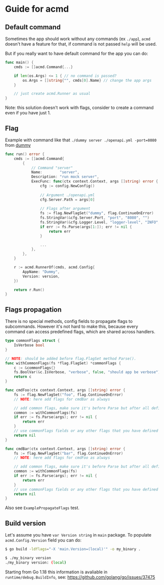 # Guide for acmd

## Default command

Sometimes the app should work without any commands (ex `./app`), `acmd` doesn't have a feature for that, if command is not passed `help` will be used.

But if you really want to have default command for the app you can do:

```go
func main() {
	cmds := []acmd.Command{...}

	if len(os.Args) <= 1 { // no command is passed?
	    os.Args = []string{"", cmds[0].Name} // change the app args
	}

	// just create acmd.Runner as usual
}
```

Note: this solution doesn't work with flags, consider to create a command even if you have just 1.

## Flag

Example with command like that `./dummy server ./openapi.yml -port=8080` from [dummy](https://github.com/neotoolkit/dummy/blob/main/cmd/dummy/main.go)

```go
func run() error {
	cmds := []acmd.Command{
		{
			// Command "server"
			Name:        "server",
			Description: "run mock server",
			ExecFunc: func(ctx context.Context, args []string) error {
				cfg := config.NewConfig()
                
				// Argument ./openapi.yml
				cfg.Server.Path = args[0]
                
				// Flags after argument
				fs := flag.NewFlagSet("dummy", flag.ContinueOnError)
				fs.StringVar(&cfg.Server.Port, "port", "8080", "")
				fs.StringVar(&cfg.Logger.Level, "logger-level", "INFO", "")
				if err := fs.Parse(args[1:]); err != nil {
					return err
				}

				...
			},
		},
	}

	r := acmd.RunnerOf(cmds, acmd.Config{
		AppName: "Dummy",
		Version: version,
	})

	return r.Run()
}
```

## Flags propagation

There is no special methods, config fields to propagate flags to subcommands. However it's not hard to make this, because every command can access predefined flags, which are shared across handlers.

```go
type commonFlags struct {
	IsVerbose bool
}

// NOTE: should be added before flag.FlagSet method Parse().
func withCommonFlags(fs *flag.FlagSet) *commonFlags {
	c := &commonFlags{}
	fs.BoolVar(&c.IsVerbose, "verbose", false, "should app be verbose")
	return c
}

func cmdFoo(ctx context.Context, args []string) error {
	fs := flag.NewFlagSet("foo", flag.ContinueOnError)
	// NOTE: here add flags for cmdBar as always

	// add common flags, make sure it's before Parse but after all defined flags
	common := withCommonFlags(fs)
	if err := fs.Parse(args); err != nil {
		return err
	}
	// use commonFlags fields or any other flags that you have defined
	return nil
}

func cmdBar(ctx context.Context, args []string) error {
	fs := flag.NewFlagSet("bar", flag.ContinueOnError)
	// NOTE: here add flags for cmdFoo as always

	// add common flags, make sure it's before Parse but after all defined flags
	common := withCommonFlags(fs)
	if err := fs.Parse(args); err != nil {
		return err
	}
	// use commonFlags fields or any other flags that you have defined
	return nil
}
```

Also see `ExamplePropagateFlags` test.

## Build version

Let's assume you have `var Version string` in `main` package. To populate `acmd.Config.Version` field you can do:

```sh
$ go build -ldflags="-X 'main.Version=(local)'" -o my_binary .

$ ./my_binary version
./my_binary version: (local)
```

Starting from Go 1.18 this information is avaliable in `runtime/debug.BuildInfo`, see: https://github.com/golang/go/issues/37475
